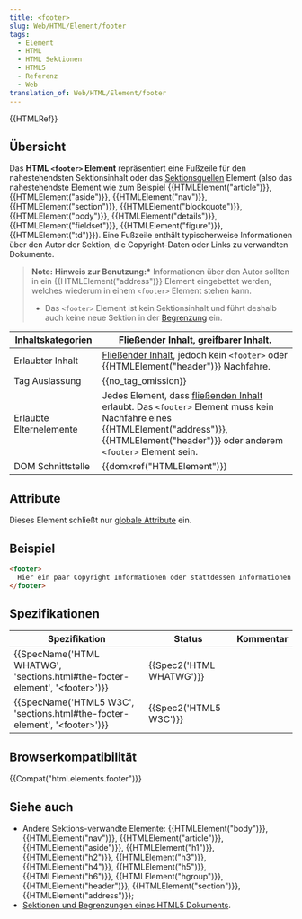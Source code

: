 ```yaml
---
title: <footer>
slug: Web/HTML/Element/footer
tags:
  - Element
  - HTML
  - HTML Sektionen
  - HTML5
  - Referenz
  - Web
translation_of: Web/HTML/Element/footer
---
```

{{HTMLRef}}

## Übersicht

Das **HTML `<footer>` Element** repräsentiert eine Fußzeile für den nahestehendsten Sektionsinhalt oder das [Sektionsquellen](/de/docs/Sections_and_Outlines_of_an_HTML5_document#Sectioning_root "Sections and Outlines of an HTML5 document#Sectioning root") Element (also das nahestehendste Element wie zum Beispiel {{HTMLElement("article")}}, {{HTMLElement("aside")}}, {{HTMLElement("nav")}}, {{HTMLElement("section")}}, {{HTMLElement("blockquote")}}, {{HTMLElement("body")}}, {{HTMLElement("details")}}, {{HTMLElement("fieldset")}}, {{HTMLElement("figure")}}, {{HTMLElement("td")}}). Eine Fußzeile enthält typischerweise Informationen über den Autor der Sektion, die Copyright-Daten oder Links zu verwandten Dokumente.

> **Note:** **Hinweis zur Benutzung:\*** Informationen über den Autor sollten in ein {{HTMLElement("address")}} Element eingebettet werden, welches wiederum in einem `<footer>` Element stehen kann.
>
> - Das `<footer>` Element ist kein Sektionsinhalt und führt deshalb auch keine neue Sektion in der [Begrenzung](/de/docs/Sections_and_Outlines_of_an_HTML5_document "Sections and Outlines of an HTML5 document") ein.

| [Inhaltskategorien](/de/docs/HTML/Content_categories "HTML/Content_categories") | [Fließender Inhalt](/de/docs/HTML/Content_categories#Flow_content "HTML/Content categories#Flow content"), greifbarer Inhalt.                                                                                                                                                                        |
| ------------------------------------------------------------------------------- | ---------------------------------------------------------------------------------------------------------------------------------------------------------------------------------------------------------------------------------------------------------------------------------------------------- |
| Erlaubter Inhalt                                                                | [Fließender Inhalt](/de/docs/HTML/Content_categories#Flow_content "HTML/Content categories#Flow content"), jedoch kein `<footer>` oder {{HTMLElement("header")}} Nachfahre.                                                                                                                   |
| Tag Auslassung                                                                  | {{no_tag_omission}}                                                                                                                                                                                                                                                                             |
| Erlaubte Elternelemente                                                         | Jedes Element, dass [fließenden Inhalt](/de/docs/HTML/Content_categories#Flow_content "HTML/Content categories#Flow content") erlaubt. Das `<footer>` Element muss kein Nachfahre eines {{HTMLElement("address")}}, {{HTMLElement("header")}} oder anderem `<footer>` Element sein. |
| DOM Schnittstelle                                                               | {{domxref("HTMLElement")}}                                                                                                                                                                                                                                                                 |

## Attribute

Dieses Element schließt nur [globale Attribute](/de/docs/HTML/Global_attributes) ein.

## Beispiel

```html
<footer>
  Hier ein paar Copyright Informationen oder stattdessen Informationen über den &lt;Artikel&gt;?
</footer>
```

## Spezifikationen

| Spezifikation                                                                                                | Status                           | Kommentar |
| ------------------------------------------------------------------------------------------------------------ | -------------------------------- | --------- |
| {{SpecName('HTML WHATWG', 'sections.html#the-footer-element', '&lt;footer&gt;')}} | {{Spec2('HTML WHATWG')}} |           |
| {{SpecName('HTML5 W3C', 'sections.html#the-footer-element', '&lt;footer&gt;')}}     | {{Spec2('HTML5 W3C')}}     |           |

## Browserkompatibilität

{{Compat("html.elements.footer")}}

## Siehe auch

- Andere Sektions-verwandte Elemente: {{HTMLElement("body")}}, {{HTMLElement("nav")}}, {{HTMLElement("article")}}, {{HTMLElement("aside")}}, {{HTMLElement("h1")}}, {{HTMLElement("h2")}}, {{HTMLElement("h3")}}, {{HTMLElement("h4")}}, {{HTMLElement("h5")}}, {{HTMLElement("h6")}}, {{HTMLElement("hgroup")}}, {{HTMLElement("header")}}, {{HTMLElement("section")}}, {{HTMLElement("address")}};
- [Sektionen und Begrenzungen eines HTML5 Dokuments](/de/docs/Sections_and_Outlines_of_an_HTML5_document "Sections and Outlines of an HTML5 document").
